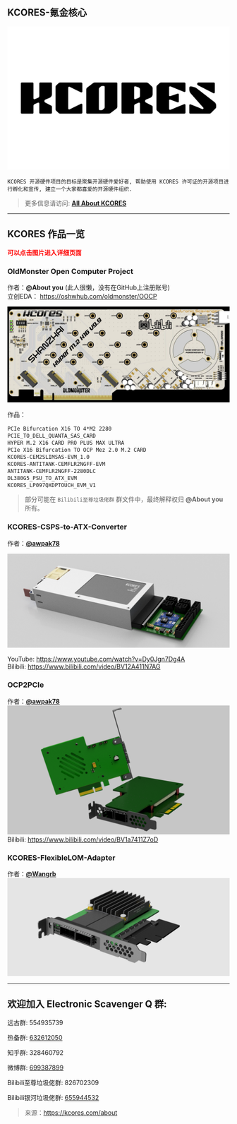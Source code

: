 ## KCORES-氪金核心

<!-- ![kcoers-logo](/images/kcores-logo.svg) -->

[<img style="width: 50000px; height: 325px;" 
src= "https://raw.githubusercontent.com/KCORES/kcores-logo/faaaac37b7b171f0902c3d208d89fef596f10ad8/assets/images/kcores-logo.svg">](https://kcores.com/)

```
KCORES 开源硬件项目的目标是聚集开源硬件爱好者, 帮助使用 KCORES 许可证的开源项目进行孵化和宣传, 建立一个大家都喜爱的开源硬件组织.
```

>更多信息请访问: [**All About KCORES**](https://github.com/KCORES/all-about-kcores)

<!-- <iframe  src="https://kcores.com/reading" height="200" width="500">  </ifrmae> -->

-----
## KCORES 作品一览

<font color=red>**可以点击图片进入详细页面**</font>

### OldMonster Open Computer Project
作者：**@About you** (此人很懒，没有在GitHub上注册账号)       
立创EDA： https://oshwhub.com/oldmonster/OOCP

[![OOCP](/images/OOCP.jpeg)](https://oshwhub.com/oldmonster/OOCP)

作品：
```
PCIe Bifurcation X16 TO 4*M2 2280
PCIE_TO_DELL_QUANTA_SAS_CARD
HYPER M.2 X16 CARD PRO PLUS MAX ULTRA
PCIe X16 Bifurcation TO OCP Mez 2.0 M.2 CARD
KCORES-CEM2SLIMSAS-EVM_1.0
KCORES-ANTITANK-CEMFLR2NGFF-EVM
ANTITANK-CEMFLR2NGFF-2280DLC
DL380G5_PSU_TO_ATX_EVM
KCORES_LP097QXDPTOUCH_EVM_V1
```
>部分可能在 `Bilibili至尊垃圾佬群` 群文件中，最终解释权归 **@About you** 所有。

### KCORES-CSPS-to-ATX-Converter
作者：[**@awpak78**](https://github.com/alphaarea)

[![CSPS-to-ATX-Converter](/images/CSPS.png)](
https://github.com/KCORES/KCORES-CSPS-to-ATX-Converter)

YouTube: https://www.youtube.com/watch?v=Dy0Jgn7Dg4A        
Bilibili: https://www.bilibili.com/video/BV12A411N7AG

### OCP2PCIe
作者：[**@awpak78**](https://github.com/alphaarea)
[![OCP2PCIe](/images/ocp.png)](https://github.com/KCORES/OCP2PCIe)
Bilibili: https://www.bilibili.com/video/BV1a7411Z7oD

### KCORES-FlexibleLOM-Adapter
作者：[**@Wangrb**](https://github.com/Wangrb)
[![KCORES-FlexibleLOM-Adapter](/images/flr.png)](https://github.com/KCORES/KCORES-FlexibleLOM-Adapter)

-------------------------------------------------------
## 欢迎加入 Electronic Scavenger Q 群:

远古群: 554935739

热备群: <font color=#C0C0C0>[632612050](https://jq.qq.com/?_wv=1027&k=im2JuyEz)</font>

知乎群: 328460792

微博群: <font color=red>[699387899](https://jq.qq.com/?_wv=1027&k=BQADzNr4)</font>

Bilibili至尊垃圾佬群: 826702309

Bilibili银河垃圾佬群: <font color=#8A2BE2>[655944532](https://jq.qq.com/?_wv=1027&k=gF6zd3z9)</font>


> 来源：https://kcores.com/about